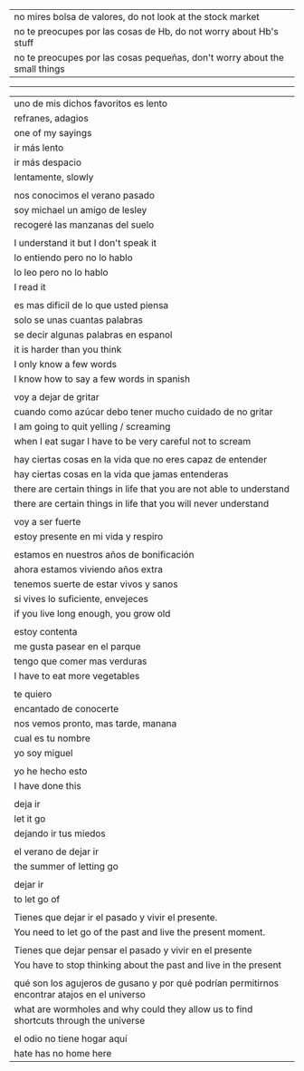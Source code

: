 | |
|-|
| no mires bolsa de valores, do not look at the stock market |
| no te preocupes por las cosas de Hb, do not worry about Hb's stuff |
| no te preocupes por las cosas pequeñas, don't worry about the small things |

---

| |
|-|
| uno de mis dichos favoritos es lento |
| refranes, adagios |
| one of my sayings |
| ir más lento |
| ir más despacio |
| lentamente, slowly |gs
| |
| nos conocimos el verano pasado |
| soy michael un amigo de lesley |
| recogeré las manzanas del suelo |
| |
| I understand it but I don't speak it |
| lo entiendo pero no lo hablo |
| lo leo pero no lo hablo |
| I read it |
| |
| es mas dificil de lo que usted piensa |
| solo se unas cuantas palabras |
| se decir algunas palabras en espanol |
| it is harder than you think |
| I only know a few words |
| I know how to say a few words in spanish |
| |
| voy a dejar de gritar |
| cuando como azúcar debo tener mucho cuidado de no gritar |
| I am going to quit yelling / screaming |
| when I eat sugar I have to be very careful not to scream |
| |
| hay ciertas cosas en la vida que no eres capaz de entender |
| hay ciertas cosas en la vida que jamas entenderas |
| there are certain things in life that you are not able to understand |
| there are certain things in life that you will never understand |
| |
| voy a ser fuerte |
| estoy presente en mi vida y respiro |
| |
| estamos en nuestros años de bonificación |
| ahora estamos viviendo años extra |
| tenemos suerte de estar vivos y sanos |
| si vives lo suficiente, envejeces |
| if you live long enough, you grow old |
| |
| estoy contenta|
| me gusta pasear en el parque |
| tengo que comer mas verduras |
| I have to eat more vegetables |
| |
| te quiero |
| encantado de conocerte |
| nos vemos pronto, mas tarde, manana |
| cual es tu nombre |
| yo soy miguel |
| |
| yo he hecho esto |
| I have done this |
| |
| deja ir |
| let it go |
| dejando ir tus miedos |
| |
| el verano de dejar ir |
| the summer of letting go |
| |
| dejar ir |
| to let go of |
| |
| Tienes que dejar ir el pasado y vivir el presente. |
| You need to let go of the past and live the present moment. |
| |
| Tienes que dejar pensar el pasado y vivir en el presente |
| You have to stop thinking about the past and live in the present |
| |
| qué son los agujeros de gusano y por qué podrían permitirnos encontrar atajos en el universo |
| what are wormholes and why could they allow us to find shortcuts through the universe|
| |
| el odio no tiene hogar aquí |
| hate has no home here |
